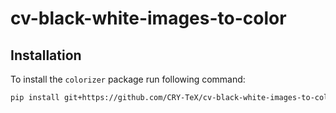 # cv-black-white-images-to-color

## Installation

To install the `colorizer` package run following command:

```bash
pip install git+https://github.com/CRY-TeX/cv-black-white-images-to-color#egg=colorizer@package
```
